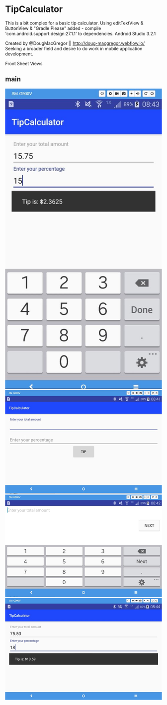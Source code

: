 # TipCalculator
This is a bit complex for a basic tip calculator. Using editTextView &amp; ButtonView &amp; "Gradle Please" added - compile 'com.android.support:design:27.1.1' to dependencies. Android Studio 3.2.1

Created by @DougMacGregor || http://doug-macgregor.webflow.io/ <br>
Seeking a broader field and desire to do work in mobile application development.

Front Sheet Views

## main
![java-code](https://raw.githubusercontent.com/SEDoug/TipCalculator/master/tipCal01.JPG)
![java-code](https://raw.githubusercontent.com/SEDoug/TipCalculator/master/tipCal02.JPG)
![java-code](https://raw.githubusercontent.com/SEDoug/TipCalculator/master/tipCal03.JPG)
![java-code](https://raw.githubusercontent.com/SEDoug/TipCalculator/master/tipCal04.JPG)
